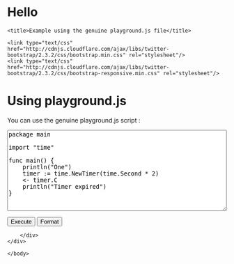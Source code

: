 # Hello

<p>
<html lang="en">
<head>
	<meta charset="utf-8" />
	<meta http-equiv="content-type" content="text/html; charset=utf-8" />

	<title>Example using the genuine playground.js file</title>

	<link type="text/css" href="http://cdnjs.cloudflare.com/ajax/libs/twitter-bootstrap/2.3.2/css/bootstrap.min.css" rel="stylesheet"/>
	<link type="text/css" href="http://cdnjs.cloudflare.com/ajax/libs/twitter-bootstrap/2.3.2/css/bootstrap-responsive.min.css" rel="stylesheet"/>
</head>
<body>

<div class="container-fluid">
	<div class="row-fluid">
		<div class="span12">			

<h1>Using playground.js</h1>

<p>You can use the genuine playground.js script :</p>

<textarea id="code" name="code" style="width: 100%; font-family: monospace;" rows="12">
package main

import "time"

func main() {
    println("One")
    timer := time.NewTimer(time.Second * 2)
    <- timer.C
    println("Timer expired")
}
</textarea>

<p>
<input type="button" id="run" class="btn btn-primary" value="Execute" />
<input type="button" id="fmt" class="btn btn-info" value="Format" />
</p>

<div id="output"></div>

<script type="text/javascript" src="http://cdnjs.cloudflare.com/ajax/libs/jquery/1.10.2/jquery.min.js"></script>
<script type="text/javascript" src="http://cdnjs.cloudflare.com/ajax/libs/twitter-bootstrap/2.3.2/js/bootstrap.min.js"></script>
<script type="text/javascript" src="/js/playground.js"></script>
	
<script type="text/javascript">
	$(function() {
		//Initialize Go playground
		playground({
				'codeEl':       '#code',
				'outputEl':     '#output',
				'runEl':        '#run',
				'fmtEl':        '#fmt'
			});
	});
</script>
		</div>
	</div>
</div>

	</body>
</html>
</p>
